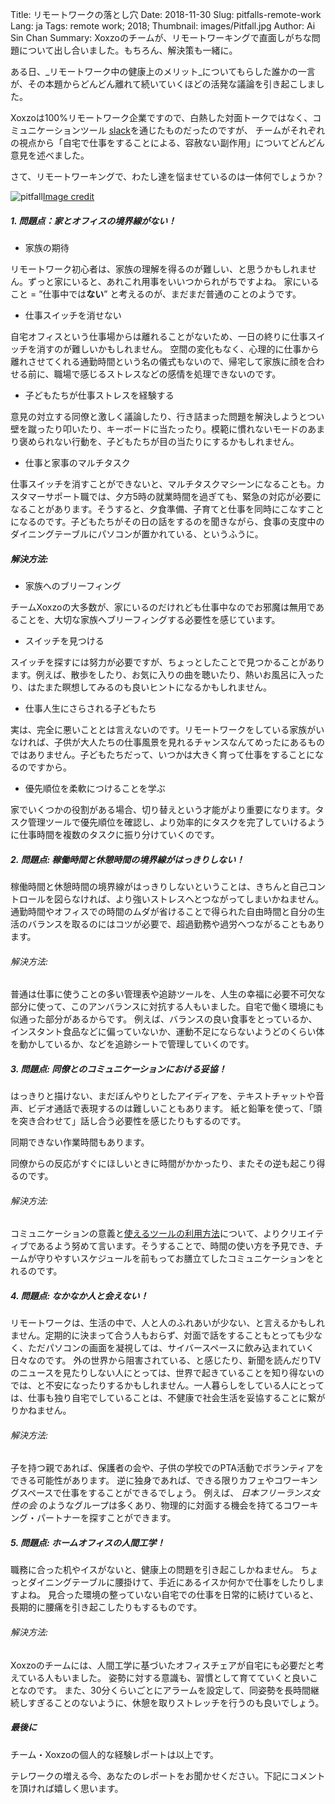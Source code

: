 Title: リモートワークの落とし穴
Date: 2018-11-30
Slug: pitfalls-remote-work 
Lang: ja
Tags: remote work; 2018; 
Thumbnail: images/Pitfall.jpg 
Author: Ai Sin Chan 
Summary: Xoxzoのチームが、リモートワーキングで直面しがちな問題について出し合いました。もちろん、解決策も一緒に。 

ある日、_リモートワーク中の健康上のメリット_についてもらした誰かの一言が、その本題からどんどん離れて続いていくほどの活発な議論を引き起こしました。

Xoxzoは100%リモートワーク企業ですので、白熱した対面トークではなく、コミュニケーションツール [slack](https://slack.com/)を通じたものだったのですが、
チームがそれぞれの視点から「自宅で仕事をすることによる、容赦ない副作用」についてどんどん意見を述べました。

さて、リモートワーキングで、わたし達を悩ませているのは一体何でしょうか？

![pitfall](/images/Pitfall.jpg)<a class="caption" href="https://unsplash.com/photos/i5iIhHSAtp4">Image credit</a>

##### 1. 問題点：家とオフィスの境界線がない！

* 家族の期待

リモートワーク初心者は、家族の理解を得るのが難しい、と思うかもしれません。ずっと家にいると、あれこれ用事をいいつかられがちですよね。
家にいること = ”仕事中では**ない**” と考えるのが、まだまだ普通のことのようです。

* 仕事スイッチを消せない

自宅オフィスという仕事場からは離れることがないため、一日の終りに仕事スイッチを消すのが難しいかもしれません。
空間の変化もなく、心理的に仕事から離れさせてくれる通勤時間という名の儀式もないので、帰宅して家族に顔を合わせる前に、職場で感じるストレスなどの感情を処理できないのです。

* 子どもたちが仕事ストレスを経験する

意見の対立する同僚と激しく議論したり、行き詰まった問題を解決しようとつい壁を蹴ったり叩いたり、キーボードに当たったり。模範に慣れないモードのあまり褒められない行動を、子どもたちが目の当たりにするかもしれません。

* 仕事と家事のマルチタスク

仕事スイッチを消すことができないと、マルチタスクマシーンになることも。カスタマーサポート職では、夕方5時の就業時間を過ぎても、緊急の対応が必要になることがあります。そうすると、夕食準備、子育てと仕事を同時にこなすことになるのです。子どもたちがその日の話をするのを聞きながら、食事の支度中のダイニングテーブルにパソコンが置かれている、というふうに。


##### 解決方法: 

* 家族へのブリーフィング

チームXoxzoの大多数が、家にいるのだけれども仕事中なのでお邪魔は無用であることを、大切な家族へブリーフィングする必要性を感じています。

* スイッチを見つける

スイッチを探すには努力が必要ですが、ちょっとしたことで見つかることがあります。例えば、散歩をしたり、お気に入りの曲を聴いたり、熱いお風呂に入ったり、はたまた瞑想してみるのも良いヒントになるかもしれません。

* 仕事人生にさらされる子どもたち

実は、完全に悪いこととは言えないのです。リモートワークをしている家族がいなければ、子供が大人たちの仕事風景を見れるチャンスなんてめったにあるものではありません。子どもたちだって、いつかは大きく育って仕事をすることになるのですから。

* 優先順位を柔軟につけることを学ぶ

家でいくつかの役割がある場合、切り替えという才能がより重要になります。タスク管理ツールで優先順位を確認し、より効率的にタスクを完了していけるように仕事時間を複数のタスクに振り分けていくのです。


##### 2. 問題点: 稼働時間と休憩時間の境界線がはっきりしない！

稼働時間と休憩時間の境界線がはっきりしないということは、きちんと自己コントロールを図らなければ、より強いストレスへとつながってしまいかねません。
通勤時間やオフィスでの時間のムダが省けることで得られた自由時間と自分の生活のバランスを取るのにはコツが必要で、超過勤務や過労へつながることもあります。 

###### 解決方法: 

普通は仕事に使うことの多い管理表や追跡ツールを、人生の幸福に必要不可欠な部分に使って、このアンバランスに対抗する人もいました。自宅で働く環境にも似通った部分があるからです。
例えば、バランスの良い食事をとっているか、インスタント食品などに偏っていないか、運動不足にならないようどのくらい体を動かしているか、などを追跡シートで管理していくのです。

##### 3. 問題点: 同僚とのコミュニケーションにおける妥協！

はっきりと描けない、まだぼんやりとしたアイディアを、テキストチャットや音声、ビデオ通話で表現するのは難しいこともあります。
紙と鉛筆を使って、「頭を突き合わせて」話し合う必要性を感じたりもするのです。

同期できない作業時間もあります。

同僚からの反応がすぐにほしいときに時間がかかったり、またその逆も起こり得るのです。

###### 解決方法: 

コミュニケーションの意義と[使えるツールの利用方法](https://blog.xoxzo.com/2017/10/12/tools-of-our-trade/)について、よりクリエイティブであるよう努めて言います。そうすることで、時間の使い方を予見でき、チームが守りやすいスケジュールを前もってお膳立てしたコミュニケーションをとれるのです。

##### 4. 問題点: なかなか人と会えない！

リモートワークは、生活の中で、人と人のふれあいが少ない、と言えるかもしれません。定期的に決まって合う人もおらず、対面で話をすることもとっても少なく、ただパソコンの画面を凝視しては、サイバースペースに飲み込まれていく日々なのです。 外の世界から阻害されている、と感じたり、新聞を読んだりTVのニュースを見たりしない人にとっては、世界で起きていることを知り得ないのでは、と不安になったりするかもしれません。一人暮らしをしている人にとっては、仕事も独り自宅でしていることは、不健康で社会生活を妥協することに繋がりかねません。

###### 解決方法: 

子を持つ親であれば、保護者の会や、子供の学校でのPTA活動でボランティアをできる可能性があります。
逆に独身であれば、できる限りカフェやコワーキングスペースで仕事をすることができるでしょう。
例えば、 _日本フリーランス女性の会_ のようなグループは多くあり、物理的に対面する機会を持てるコワーキング・パートナーを探すことができます。

##### 5. 問題点: ホームオフィスの人間工学！

職務に合った机やイスがないと、健康上の問題を引き起こしかねません。
ちょっとダイニングテーブルに腰掛けて、手近にあるイスか何かで仕事をしたりしますよね。
見合った環境の整っていない自宅での仕事を日常的に続けていると、長期的に腰痛を引き起こしたりもするものです。

###### 解決方法: 

Xoxzoのチームには、人間工学に基づいたオフィスチェアが自宅にも必要だと考えている人もいました。
姿勢に対する意識も、習慣として育てていくと良いことなのです。
また、30分くらいごとにアラームを設定して、同姿勢を長時間継続しすぎることのないように、休憩を取りストレッチを行うのも良いでしょう。

##### 最後に

チーム・Xoxzoの個人的な経験レポートは以上です。

テレワークの増える今、あなたのレポートをお聞かせください。下記にコメントを頂ければ嬉しく思います。
